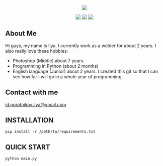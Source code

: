 <p align="center"><a href="#"><img src="https://github.com/nettourist/src/blob/master/gitnet.jpg"></p>

<p align="center">
<a href="#"><img src="https://github.com/nettourist/src/blob/master/DISCORD.png"></a>
<a href="vk.com/nettourist"><img src="https://github.com/nettourist/src/blob/master/VK.png"></a>
<a href="github.com/nettourist"><img src="https://github.com/nettourist/src/blob/master/GITHUB.png"></a>
</p>

## About Me
Hi guys, my name is Ilya. I currently work as a welder for about 2 years. 
I also really love these hobbies:
- Photoshop (Middle) about 7 years.
- Programming in Python (about 2 months)
- English language (Junior) about 2 years.
I created this git so that I can see how far I will go in a whole year of programming.

## Contact with me
id.porotnikov.ilya@gmail.com


INSTALLATION
------------
	pip install -r /path/to/requirements.txt

QUICK START
------------
	python main.py
